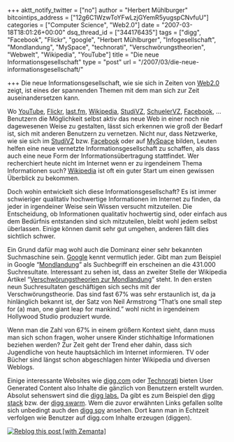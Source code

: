 +++
aktt_notify_twitter = ["no"]
author = "Herbert Mühlburger"
bitcointips_address = ["12g6C1WzwToYFwLzjGYemR5yugspCNvfuU"]
categories = ["Computer Science", "Web2.0"]
date = "2007-03-18T18:01:26+00:00"
dsq_thread_id = ["344176435"]
tags = ["digg", "Facebook", "Flickr", "google", "Herbert Mühlburger", "Infogesellschaft", "Mondlandung", "MySpace", "technorati", "Verschwörungstheorien", "Webwelt", "Wikipedia", "YouTube"]
title = "Die neue Informationsgesellschaft"
type = "post"
url = "/2007/03/die-neue-informationsgesellschaft/"

+++
Die neue Informationsgesellschaft, wie sie sich in Zeiten von <a title="Web2.0" href="http://twozero.uni-koeln.de/content/e14/index_ger.html" target="_blank">Web2.0</a> zeigt, ist eines der spannenden Themen mit dem man sich zur Zeit auseinandersetzen kann.
  
Wo <a title="YouTube" href="http://www.youtube.com/" target="_blank">YouTube</a>, <a title="Flickr" href="http://www.flickr.com/" target="_blank">Flickr</a>, <a title="Last.fm" href="http://www.last.fm/" target="_blank">last.fm</a>, <a title="Wikipedia" href="http://www.wikipedia.org/" target="_blank">Wikipedia</a>, <a title="StudiVZ" href="http://www.studivz.net/" target="_blank">StudiVZ</a>, <a title="SchülerVZ" href="http://www.schuelervz.net/" target="_blank">SchuelerVZ</a>, <a title="Faceboook" href="http://www.facebook.com/" target="_blank">Facebook</a>, … Benutzern die Möglichkeit selbst aktiv das neue Web in einer noch nie dagewesenen Weise zu gestalten, lässt sich erkennen wie groß der Bedarf ist, sich mit anderen Benutzern zu vernetzen. Nicht nur, dass Netzwerke, wie sie sich im <a title="StudiVZ" href="http://www.studivz.net/" target="_blank">StudiVZ</a> bzw. <a title="Facebook" href="http://www.facebook.com/" target="_blank">Facebook</a> oder auf <a title="MySpace" href="http://www.myspace.com/" target="_blank">MySpace</a> bilden, Leuten helfen eine neue vernetzte Informationsgesellschaft zu schaffen, als dass auch eine neue Form der Informationsübertragung stattfindet. Wer recherchiert heute nicht im Internet wenn er zu irgendeinem Thema Informationen such? <a title="Wikipedia" href="http://www.wikipedia.org/" target="_blank">Wikipedia</a> ist oft ein guter Start um einen gewissen Überblick zu bekommen.

Doch wohin entwickelt sich diese Informationsgesellschaft? Es ist immer schwieriger qualitativ hochwertige Informationen im Internet zu finden, da jeder in irgendeiner Weise sein Wissen versucht mitzuteilen. Die Entscheidung, ob Informationen qualitativ hochwertig sind, oder einfach aus dem Bedürfnis entstanden sind sich mitzuteilen, bleibt wohl jedem selbst überlassen. Einige können damit sehr gut umgehen, anderen fällt dies sichtlich schwer.

Ein Grund dafür mag wohl auch die Dominanz einer sehr bekannten Suchmaschine sein. <a title="Google" href="http://www.google.at/" target="_blank">Google</a> kennt vermutlich jeder. Gibt man zum Beispiel in Google “<a title="Mondlandung" href="http://www.google.at/search?num=100&hl=en&client=firefox-a&rls=org.mozilla%3Ade%3Aofficial&hs=Lrf&q=Mondlandung&btnG=Search" target="_blank">Mondlandung</a>” als Suchbegriff ein erscheinen an die 431.000 Suchresultate. Interessant zu sehen ist, dass an zweiter Stelle der Wikipedia Artikel “<a title="Verschwörungstheorien zur Mondlandung" href="http://de.wikipedia.org/wiki/Verschw%C3%B6rungstheorien_zur_Mondlandung" target="_blank">Verschwörungstheorien zur Mondlandung</a>” steht. In den ersten neun Suchresultaten geschäftigen sich sechs mit der Verschwörungstheorie. Das sind fast 67% was sehr erstaunlich ist, da ja hinlänglich bekannt ist, der Satz von Neil Armstrong “That’s one small step for (a) man, one giant leap for mankind.” wohl nicht in irgendeinem Hollywood Studio produziert wurde.
  
Wenn man die Zahl von 67% in einem größern Kontext sieht, dann muss man sich schon fragen, woher unsere Kinder stichhaltige Informationen beziehen werden? Zur Zeit geht der Trend eher dahin, dass sich Jugendliche von heute hauptsächlich im Internet informieren. TV oder Bücher sind längst schon abgeschlagen hinter Wikipedia und diversen Weblogs.

Einige interessante Websites wie <a title="digg.com" href="http://digg.com/" target="_blank">digg.com</a> oder <a title="Technorati" href="http://technorati.com/" target="_blank">Technorati</a> bieten User Generated Content also Inhalte die gänzlich von Benutzern erstellt wurden. Absolut sehenswert sind die <a title="digg labs" href="http://labs.digg.com/" target="_blank">digg labs.</a> Da gibt es zum Beispiel den <a title="digg stack" href="http://labs.digg.com/stack/" target="_blank">digg stack</a> bzw. der <a title="digg swarm" href="http://labs.digg.com/swarm" target="_blank">digg swarm</a>. Wem die zuvor erwähnten Links gefallen sollte sich unbedingt auch den <a title="digg spy" href="http://digg.com/spy" target="_blank">digg spy</a> ansehen. Dort kann man in Echtzeit verfolgen wie Benutzer auf digg.com Inhalte erzeugen (diggen).

<div class="zemanta-pixie">
  <a class="zemanta-pixie-a" title="Reblog this post [with Zemanta]" href="http://reblog.zemanta.com/zemified/583d5251-c832-4d08-be38-b449e458b3c4/"><img class="zemanta-pixie-img" src="http://img.zemanta.com/reblog_e.png?x-id=583d5251-c832-4d08-be38-b449e458b3c4" alt="Reblog this post [with Zemanta]" /></a><span class="zem-script more-related pretty-attribution"></span>
</div>